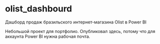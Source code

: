# olist_dashbourd
Дашборд продаж бразильского интернет-магазина Olist в Power BI

Небольшой проект для портфолио. Опубликовал здесь, потому что для аккаунта Power BI нужна рабочая почта.
